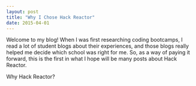 ```yaml
---
layout: post
title: "Why I Chose Hack Reactor"
date: 2015-04-01
---
```


Welcome to my blog! When I was first researching coding bootcamps, I read a lot of student blogs about their experiences, and those blogs really helped me decide which school was right for me. So, as a way of paying it forward, this is the first in what I hope will be many posts about Hack Reactor.

Why Hack Reactor?

